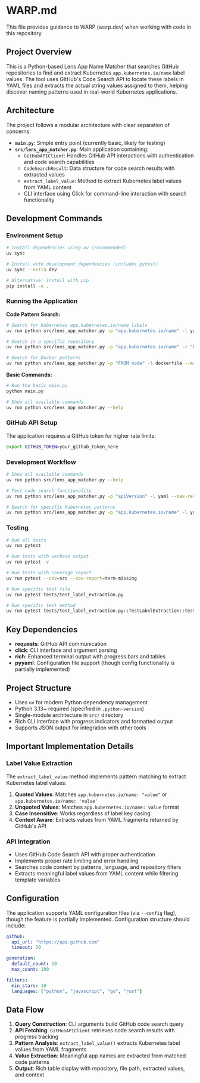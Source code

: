 # WARP.md

This file provides guidance to WARP (warp.dev) when working with code in this repository.

## Project Overview

This is a Python-based Lens App Name Matcher that searches GitHub repositories to find and extract Kubernetes `app.kubernetes.io/name` label values. The tool uses GitHub's Code Search API to locate these labels in YAML files and extracts the actual string values assigned to them, helping discover naming patterns used in real-world Kubernetes applications.

## Architecture

The project follows a modular architecture with clear separation of concerns:

- **`main.py`**: Simple entry point (currently basic, likely for testing)
- **`src/lens_app_matcher.py`**: Main application containing:
  - `GitHubAPIClient`: Handles GitHub API interactions with authentication and code search capabilities
  - `CodeSearchResult`: Data structure for code search results with extracted values
  - `extract_label_value`: Method to extract Kubernetes label values from YAML content
  - CLI interface using Click for command-line interaction with search functionality

## Development Commands

### Environment Setup
```bash
# Install dependencies using uv (recommended)
uv sync

# Install with development dependencies (includes pytest)
uv sync --extra dev

# Alternative: Install with pip
pip install -e .
```

### Running the Application

**Code Pattern Search:**
```bash
# Search for Kubernetes app.kubernetes.io/name labels
uv run python src/lens_app_matcher.py -p "app.kubernetes.io/name" -l yaml --max-results 50

# Search in a specific repository
uv run python src/lens_app_matcher.py -p "app.kubernetes.io/name" -r "kubernetes/kubernetes" --output k8s_labels.json

# Search for Docker patterns
uv run python src/lens_app_matcher.py -p "FROM node" -l dockerfile --max-results 30
```

**Basic Commands:**
```bash
# Run the basic main.py
python main.py

# Show all available commands
uv run python src/lens_app_matcher.py --help
```

### GitHub API Setup
The application requires a GitHub token for higher rate limits:
```bash
export GITHUB_TOKEN=your_github_token_here
```

### Development Workflow
```bash
# Show all available commands
uv run python src/lens_app_matcher.py --help

# Test code search functionality
uv run python src/lens_app_matcher.py -p "apiVersion" -l yaml --max-results 10

# Search for specific Kubernetes patterns
uv run python src/lens_app_matcher.py -p "app.kubernetes.io/name" -l yaml
```

### Testing
```bash
# Run all tests
uv run pytest

# Run tests with verbose output
uv run pytest -v

# Run tests with coverage report
uv run pytest --cov=src --cov-report=term-missing

# Run specific test file
uv run pytest tests/test_label_extraction.py

# Run specific test method
uv run pytest tests/test_label_extraction.py::TestLabelExtraction::test_extract_quoted_double_value
```

## Key Dependencies

- **requests**: GitHub API communication
- **click**: CLI interface and argument parsing
- **rich**: Enhanced terminal output with progress bars and tables
- **pyyaml**: Configuration file support (though config functionality is partially implemented)

## Project Structure

- Uses `uv` for modern Python dependency management
- Python 3.13+ required (specified in `.python-version`)
- Single-module architecture in `src/` directory
- Rich CLI interface with progress indicators and formatted output
- Supports JSON output for integration with other tools

## Important Implementation Details

### Label Value Extraction
The `extract_label_value` method implements pattern matching to extract Kubernetes label values:
1. **Quoted Values**: Matches `app.kubernetes.io/name: "value"` or `app.kubernetes.io/name: 'value'`
2. **Unquoted Values**: Matches `app.kubernetes.io/name: value` format
3. **Case Insensitive**: Works regardless of label key casing
4. **Context Aware**: Extracts values from YAML fragments returned by GitHub's API

### API Integration
- Uses GitHub Code Search API with proper authentication
- Implements proper rate limiting and error handling
- Searches code content by patterns, language, and repository filters
- Extracts meaningful label values from YAML content while filtering template variables

## Configuration

The application supports YAML configuration files (via `--config` flag), though the feature is partially implemented. Configuration structure should include:
```yaml
github:
  api_url: "https://api.github.com"
  timeout: 30

generation:
  default_count: 10
  max_count: 100

filters:
  min_stars: 10
  languages: ["python", "javascript", "go", "rust"]
```

## Data Flow

1. **Query Construction**: CLI arguments build GitHub code search query
2. **API Fetching**: `GitHubAPIClient` retrieves code search results with progress tracking
3. **Pattern Analysis**: `extract_label_value()` extracts Kubernetes label values from YAML fragments
4. **Value Extraction**: Meaningful app names are extracted from matched code patterns
5. **Output**: Rich table display with repository, file path, extracted values, and context
